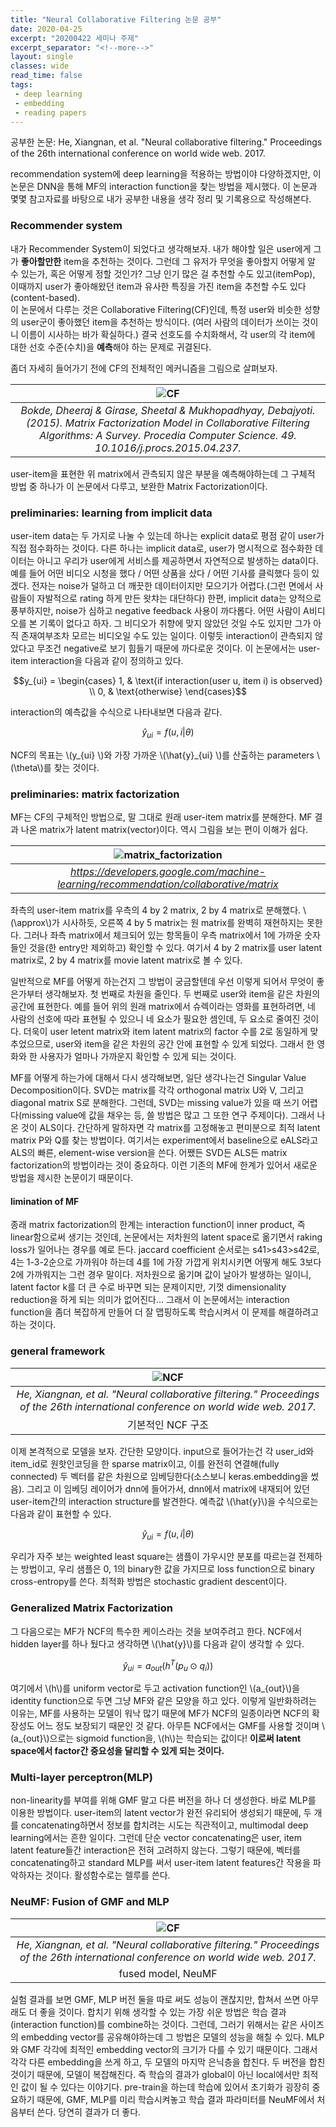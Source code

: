 ```yaml
---
title: "Neural Collaborative Filtering 논문 공부"
date: 2020-04-25
excerpt: "20200422 세미나 주제"
excerpt_separator: "<!--more-->"
layout: single
classes: wide
read_time: false
tags: 
 - deep learning
 - embedding
 - reading papers 
---
```



공부한 논문: He, Xiangnan, et al. "Neural collaborative filtering." Proceedings of the 26th international conference on world wide web. 2017.

recommendation system에 deep learning을 적용하는 방법이야 다양하겠지만, 이 논문은 DNN을 통해 MF의 interaction function을 찾는 방법을 제시했다.
이 논문과 몇몇 참고자료를 바탕으로 내가 공부한 내용을 생각 정리 및 기록용으로 작성해본다. 

### Recommender system

내가 Recommender System이 되었다고 생각해보자. 내가 해야할 일은 user에게 그가 **좋아할만한** item을 추천하는 것이다. 그런데 그 유저가 무엇을 좋아할지 어떻게 알 수 있는가, 혹은 어떻게 정할 것인가?
그냥 인기 많은 걸 추천할 수도 있고(itemPop), 이때까지 user가 좋아해왔던 item과 유사한 특징을 가진 item을 추천할 수도 있다(content-based).    
이 논문에서 다루는 것은 Collaborative Filtering(CF)인데, 특정 user와 비슷한 성향의 user군이 좋아했던 item을 추천하는 방식이다. (여러 사람의 데이터가 쓰이는 것이니 이름이 시사하는 바가 확실하다.)
결국 선호도를 수치화해서, 각 user의 각 item에 대한 선호 수준(수치)을 **예측**해야 하는 문제로 귀결된다.  

좀더 자세히 들어가기 전에 CF의 전체적인 메커니즘을 그림으로 살펴보자.  


| ![CF](/assets/img/The-Collaborative-Filtering-Process.png) | 
|:--:| 
| *Bokde, Dheeraj & Girase, Sheetal & Mukhopadhyay, Debajyoti. (2015). Matrix Factorization Model in Collaborative Filtering Algorithms: A Survey. Procedia Computer Science. 49. 10.1016/j.procs.2015.04.237.*  |  

user-item을 표현한 위 matrix에서 관측되지 않은 부분을 예측해야하는데 그 구체적 방법 중 하나가 이 논문에서 다루고, 보완한 Matrix Factorization이다.


### preliminaries: learning from implicit data

user-item data는 두 가지로 나눌 수 있는데 하나는 explicit data로 평점 같이 user가 직접 점수화하는 것이다. 다른 하나는 implicit data로, user가 명시적으로 점수화한 데이터는 아니고 우리가 user에게 서비스를 제공하면서 자연적으로 발생하는 data이다. 예를 들어 어떤 비디오 시청을 했다 / 어떤 상품을 샀다 / 어떤 기사를 클릭했다 등이 있겠다. 전자는 noise가 덜하고 더 깨끗한 데이터이지만 모으기가 어렵다.(그런 면에서 사람들이 자발적으로 rating 하게 만든 왓챠는 대단하다) 한편, implicit data는 양적으로 풍부하지만, noise가 심하고 negative feedback 사용이 까다롭다. 어떤 사람이 A비디오를 본 기록이 없다고 하자. 그 비디오가 취향에 맞지 않았던 것일 수도 있지만 그가 아직 존재여부조차 모르는 비디오일 수도 있는 일이다. 이렇듯 interaction이 관측되지 않았다고 무조건 negative로 보기 힘들기 때문에 까다로운 것이다.
이 논문에서는 user-item interaction을 다음과 같이 정의하고 있다.

$$y_{ui} =
\begin{cases}
1,  & \text{if interaction(user u, item i) is observed} \\
0, & \text{otherwise}
\end{cases}$$




interaction의 예측값을 수식으로 나타내보면 다음과 같다.

$$\hat{y}_{ui} = f(u, i | \theta)$$

NCF의 목표는 \\(y_{ui} \\)와 가장 가까운 \\(\hat{y}_{ui} \\)를 산출하는 parameters \\(\theta\\)를 찾는 것이다.


### preliminaries: matrix factorization
MF는 CF의 구체적인 방법으로, 말 그대로 원래 user-item matrix를 분해한다. MF 결과 나온 matrix가 latent matrix(vector)이다. 역시 그림을 보는 편이 이해가 쉽다.  


| ![matrix_factorization](https://developers.google.com/machine-learning/recommendation/images/Matrixfactor.svg) | 
|:--:| 
| *https://developers.google.com/machine-learning/recommendation/collaborative/matrix*  |  


좌측의 user-item matrix를 우측의 4 by 2 matrix, 2 by 4 matrix로 분해했다. \\(\approx\\)가 시사하듯, 오른쪽 4 by 5 matrix는 원 matrix를 완벽히 재현하지는 못한다. 그러나 좌측 matrix에서 체크되어 있는 항목들이 우측 matrix에서 1에 가까운 숫자들인 것을(한 entry만 제외하고) 확인할 수 있다. 
여기서 4 by 2 matrix를 user latent matrix로, 2 by 4 matrix를 movie latent matrix로 볼 수 있다.

일반적으로 MF를 어떻게 하는건지 그 방법이 궁금할텐데 우선 이렇게 되어서 무엇이 좋은가부터 생각해보자. 첫 번째로 차원을 줄인다. 두 번째로 user와 item을 같은 차원의 공간에 표현한다. 예를 들어 위의 원래 matrix에서 슈렉이라는 영화를 표현하려면, 네 사람의 선호에 따라 표현될 수 있으니 네 요소가 필요한 셈인데, 두 요소로 줄여진 것이다. 더욱이 user letent matrix와 item latent matrix의 factor 수를 2로 동일하게 맞추었으므로, user와 item을 같은 차원의 공간 안에 표현할 수 있게 되었다. 그래서 한 영화와 한 사용자가 얼마나 가까운지 확인할 수 있게 되는 것이다.  

MF를 어떻게 하는가에 대해서 다시 생각해보면, 일단 생각나는건 Singular Value Decomposition이다. SVD는 matrix를 각각 orthogonal matrix U와 V, 그리고 diagonal matrix S로 분해한다.
그런데, SVD는 missing value가 있을 때 쓰기 어렵다(missing value에 값을 채우는 등, 쓸 방법은 많고 그 또한 연구 주제이다). 그래서 나온 것이 ALS이다. 간단하게 말하자면 각 matrix를 고정해놓고 편미분으로 최적 latent matrix P와 Q를 찾는 방법이다. 여기서는 experiment에서 baseline으로 eALS라고 ALS의 빠른, element-wise version을 쓴다.
어쨌든 SVD든 ALS든 matrix factorization의 방법이라는 것이 중요하다. 이런 기존의 MF에 한계가 있어서 새로운 방법을 제시한 논문이기 때문이다.

#### limination of MF
종래 matrix factorization의 한계는 interaction function이 inner product, 즉 linear함으로써 생기는 것인데, 논문에서는 저차원의 latent space로 옮기면서 raking loss가 일어나는 경우를 예로 든다. jaccard coefficient 순서로는 s41>s43>s42로, 4는 1-3-2순으로 가까워야 하는데 4를 1에 가장 가깝게 위치시키면 어떻게 해도 3보다 2에 가까워지는 그런 경우 말이다. 저차원으로 옮기며 값이 날아가 발생하는 일이니, latent factor k를 더 큰 수로 바꾸면 되는 문제이지만, 기껏 dimensionality reduction을 하게 되는 의미가 없어진다... 그래서 이 논문에서는 interaction function을 좀더 복잡하게 만들어 더 잘 맵핑하도록 학습시켜서 이 문제를 해결하려고 하는 것이다.  


### general framework


| ![NCF](https://raw.githubusercontent.com/wey709/wey709.github.io/master/_posts/assets/ncf.jpg) | 
|:--:| 
| *He, Xiangnan, et al. "Neural collaborative filtering." Proceedings of the 26th international conference on world wide web. 2017.*   
기본적인 NCF 구조 |     

이제 본격적으로 모델을 보자. 간단한 모양이다. input으로 들어가는건 각 user_id와 item_id로 원핫인코딩을 한 sparse matrix이고, 이를 완전히 연결해(fully connected) 두 벡터를 같은 차원으로 임베딩한다(소스보니 keras.embedding을 썼음). 그리고 이 임베딩 레이어가 dnn에 들어가서, dnn에서 matrix에 내재되어 있던 user-item간의 interaction structure를 발견한다. 예측값 \\(\hat{y}\\)을 수식으로는 다음과 같이 표현할 수 있다.

$$\hat{y}_{ui} = f(u, i | \theta) $$


우리가 자주 보는 weighted least square는 샘플이 가우시안 분포를 따르는걸 전제하는 방법이고, 우리 샘플은 0, 1의 binary한 값을 가지므로 loss function으로 binary cross-entropy를 쓴다. 최적화 방법은 stochastic gradient descent이다. 

### Generalized Matrix Factorization 
그 다음으로는 MF가 NCF의 특수한 케이스라는 것을 보여주려고 한다.  NCF에서 hidden layer를 하나 뒀다고 생각하면 \\(\hat{y}\\)를 다음과 같이 생각할 수 있다. 

$$\hat{y}_{ui} = a_{out}(h^T(p_u⊙q_i))$$


여기에서 \\(h\\)를 uniform vector로 두고 activation function인 \\(a_{out}\\)을 identity function으로 두면 그냥 MF와 같은 모양을 하고 있다. 이렇게 일반화하려는 이유는, MF를 사용하는 모델이 워낙 많기 때문에 MF가 NCF의 일종이라면 NCF의 확장성도 어느 정도 보장되기 때문인 것 같다. 아무튼 NCF에서는 GMF를 사용할 것이며 \\(a_{out}\\)으로는 sigmoid function을, \\(h\\)는 학습되는 값이다! **이로써 latent space에서 factor간 중요성을 달리할 수 있게 되는 것이다.**

### Multi-layer perceptron(MLP)
non-linearity를 부여를 위해 GMF 말고 다른 버전을 하나 더 생성한다. 바로 MLP를 이용한 방법이다.
user-item의 latent vector가 완전 유리되어 생성되기 때문에, 두 개를 concatenating하면서 정보를 합치려는 시도는 직관적이고, multimodal deep learning에서는 흔한 일이다. 
그런데 단순 vector concatenating은 user, item latent feature들간 interaction은 전혀 고려하지 않는다. 그렇기 때문에,  벡터를 concatenating하고 standard MLP를 써서 user-item latent features간 작용을 파악하자는 것이다. 활성함수로는 렐루를 쓴다.

### NeuMF: Fusion of GMF and MLP  

| ![CF](https://raw.githubusercontent.com/wey709/wey709.github.io/master/_posts/assets/ncf_fused.PNG) | 
|:--:| 
| *He, Xiangnan, et al. "Neural collaborative filtering." Proceedings of the 26th international conference on world wide web. 2017.*  
fused model, NeuMF |    

실험 결과를 보면 GMF, MLP 버전 둘을 따로 써도 성능이 괜찮지만, 합쳐서 쓰면 아무래도 더 좋을 것이다. 합치기 위해 생각할 수 있는 가장 쉬운 방법은 학습 결과(interaction function)를 combine하는 것이다. 그런데, 그러기 위해서는 같은 사이즈의 embedding vector를 공유해야하는데 그 방법은 모델의 성능을 해칠 수 있다. MLP와 GMF 각각에 최적인 embedding vector의 크기가 다를 수 있기 때문이다. 그래서 각각 다른 embedding을 쓰게 하고, 두 모델의 마지막 은닉층을 합친다. 두 버전을 합친 것이기 때문에, 모델이 복잡해진다. 즉 학습의 결과가 global이 아닌 local에서만 최적인 값이 될 수 있다는 이야기다. pre-train을 하는데 학습에 있어서 초기화가 굉장히 중요하기 때문에, GMF, MLP를 미리 학습시켜놓고 학습 결과 파라미터를 NeuMF에서 처음부터 쓴다. 당연히 결과가 더 좋다.


